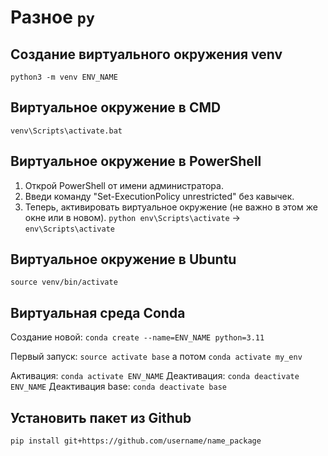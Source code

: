 # Разное `py`

## Создание виртуального окружения venv
`python3 -m venv ENV_NAME`

## Виртуальное окружение в CMD
`venv\Scripts\activate.bat`

## Виртуальное окружение в PowerShell
1. Открой PowerShell от имени администратора.
2. Введи команду "Set-ExecutionPolicy unrestricted" без кавычек.
3. Теперь, активировать виртуальное окружение (не важно в этом же окне или в новом).
`python env\Scripts\activate` -> `env\Scripts\activate`

## Виртуальное окружение в Ubuntu
`source venv/bin/activate`

## Виртуальная среда Conda
Создание новой:
`conda create --name=ENV_NAME python=3.11`

Первый запуск:
`source activate base`
а потом
`conda activate my_env`

Активация:
`conda activate ENV_NAME`
Деактивация:
`conda deactivate ENV_NAME`
Деактивация base:
`conda deactivate base`

## Установить пакет из Github
`pip install git+https://github.com/username/name_package`